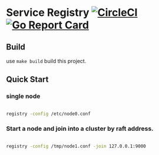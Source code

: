 # Service Registry [![CircleCI](https://circleci.com/gh/lodastack/registry.svg?style=svg&circle-token=d86b3917d23b1883d3b0682c877a3114eff49fc0)](https://circleci.com/gh/lodastack/registry)[![Go Report Card](https://goreportcard.com/badge/github.com/lodastack/registry)](https://goreportcard.com/report/github.com/lodastack/registry)

## Build

use `make build` build this project.

## Quick Start


### single node 

```bash

registry -config /etc/node0.conf

```

### Start a node and join into a cluster by raft address.

```bash

registry -config /tmp/node1.conf -join 127.0.0.1:9000

```